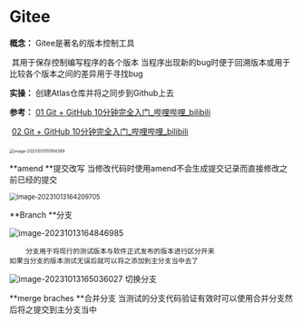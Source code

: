 # Gitee

**概念：**	Gitee是著名的版本控制工具

​				其用于保存控制编写程序的各个版本	当程序出现新的bug时便于回溯版本或用于比较各个版本之间的差异用于寻找bug

**实操：**	创建Atlas仓库并将之同步到Github上去



**参考：**	[01 Git + GitHub 10分钟完全入门_哔哩哔哩_bilibili](https://www.bilibili.com/video/BV1KD4y1S7FL/?spm_id_from=333.880.my_history.page.click&vd_source=e68413ee6f7a7b0a120138c50e83ea1e)

​				[02 Git + GitHub 10分钟完全入门_哔哩哔哩_bilibili](https://www.bilibili.com/video/BV1hA411v7qX/?spm_id_from=333.788.recommend_more_video.3)



​				<img src="C:\Users\Hollow\AppData\Roaming\Typora\typora-user-images\image-20231013151914389.png" alt="image-20231013151914389" style="zoom:50%;" />



**amend	**提交改写 	当修改代码时使用amend不会生成提交记录而直接修改之前已经的提交

<img src="D:\桌面\Learn\Learn_Language\Gitee\assets\image-20231013164209705.png" alt="image-20231013164209705" style="zoom: 80%;" />



**Branch	**分支  	

![image-20231013164846985](D:\桌面\Learn\Learn_Language\Gitee\assets\image-20231013164846985.png)

```
	分支用于将现行的测试版本与软件正式发布的版本进行区分开来	
如果当分支的版本测试无误后就可以将之添加到主分支当中去了
```

![image-20231013165036027](D:\桌面\Learn\Learn_Language\Gitee\assets\image-20231013165036027.png) 切换分支





**merge braches	**合并分支	当测试的分支代码验证有效时可以使用合并分支然后将之提交到主分支当中



